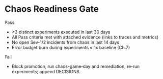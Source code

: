 # Chaos Readiness Gate

Pass
- ≥3 distinct experiments executed in last 30 days
- All Pass criteria met with attached evidence (links to traces and metrics)
- No open Sev-1/2 incidents from chaos in last 14 days
- Error budget burn during experiments ≤ 1x baseline (Ch.7)

Fail
- Block promotion; run chaos-game-day and remediation, re-run experiments; append DECISIONS.

